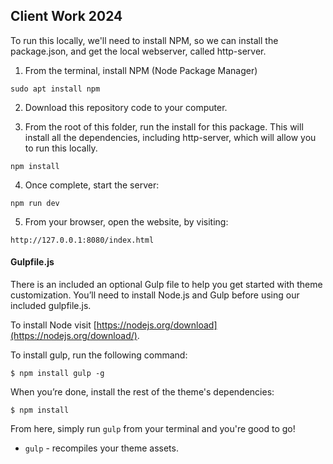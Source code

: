 ## Client Work 2024 ##

To run this locally, we'll need to install NPM, so we can install the package.json, and get the local webserver, called http-server.

1. From the terminal, install NPM (Node Package Manager)
```
sudo apt install npm
```

2. Download this repository code to your computer.

3. From the root of this folder, run the install for this package. This will install all the dependencies, including http-server, which will allow you to run this locally.
```
npm install
```

4. Once complete, start the server:
```
npm run dev
```

5. From your browser, open the website, by visiting:
```
http://127.0.0.1:8080/index.html
```


#### Gulpfile.js

There is an included an optional Gulp file to help you get started with theme customization. You’ll need to install Node.js and Gulp before using our included gulpfile.js.

To install Node visit [https://nodejs.org/download](https://nodejs.org/download/).

To install gulp, run the following command:

```
$ npm install gulp -g
```

When you’re done, install the rest of the theme's dependencies:

```
$ npm install
```

From here, simply run `gulp` from your terminal and you're good to go!

+ `gulp` - recompiles your theme assets.

